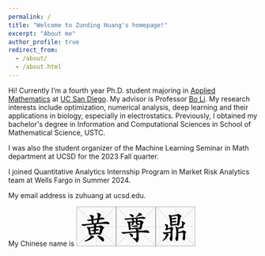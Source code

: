```yaml
---
permalink: /
title: "Welcome to Zunding Huang's homepage!"
excerpt: "About me"
author_profile: true
redirect_from: 
  - /about/
  - /about.html
---
```


Hi! Currently I’m a fourth year Ph.D. student majoring in [Applied Mathematics](https://math.ucsd.edu/) at [UC San Diego](https://ucsd.edu/). My advisor is Professor [Bo Li](https://mathweb.ucsd.edu/~bli/). My research interests include optimization, numerical analysis, deep learning and their applications in biology, especially in electrostatics. Previously, I obtained my bachelor's degree in Information and Computational Sciences in School of Mathematical Science, USTC. 

I was also the student organizer of the Machine Learning Seminar in Math department at UCSD for the 2023 Fall quarter.

I joined Quantitative Analytics Internship Program in Market Risk Analytics team at Wells Fargo in Summer 2024.

My email address is zuhuang at ucsd.edu.

My Chinese name is <img src='/images/Huang.png'><img src='/images/Zun.png'><img src='/images/Ding.png'>
